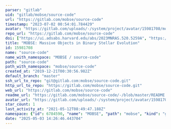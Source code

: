 ```yaml
---
parser: "gitlab"
uid: "gitlab/mobse/source-code"
url: "https://gitlab.com/mobse/source-code"
timestamp: "2023-07-02 00:54:01.784429"
avatar: "https://gitlab.com/uploads/-/system/project/avatar/15981708/mobse_code_copia.png"
repo_url: "https://gitlab.com/mobse/source-code"
doi: ["https://ui.adsabs.harvard.edu/abs/2023MNRAS.520.5259A", "https://ui.adsabs.harvard.edu/abs/2018MNRAS.474.2959G", "https://ui.adsabs.harvard.edu/abs/2023ascl.soft06010G/abstract"]
title: "MOBSE: Massive Objects in Binary Stellar Evolution"
id: 15981708
name: "source-code"
name_with_namespace: "MOBSE / source-code"
path: "source-code"
path_with_namespace: "mobse/source-code"
created_at: "2019-12-21T00:30:56.982Z"
default_branch: "master"
ssh_url_to_repo: "git@gitlab.com:mobse/source-code.git"
http_url_to_repo: "https://gitlab.com/mobse/source-code.git"
web_url: "https://gitlab.com/mobse/source-code"
readme_url: "https://gitlab.com/mobse/source-code/-/blob/master/README.md"
avatar_url: "https://gitlab.com/uploads/-/system/project/avatar/15981708/mobse_code_copia.png"
star_count: 1
last_activity_at: "2021-05-12T08:49:47.188Z"
namespace: {"id": 6784590, "name": "MOBSE", "path": "mobse", "kind": "group", "full_path": "mobse", "parent_id": null, "avatar_url": "/uploads/-/system/group/avatar/6784590/logo_mobse.png", "web_url": "https://gitlab.com/groups/mobse"}
date: "2025-05-03 14:26:46.443704"
---
```

